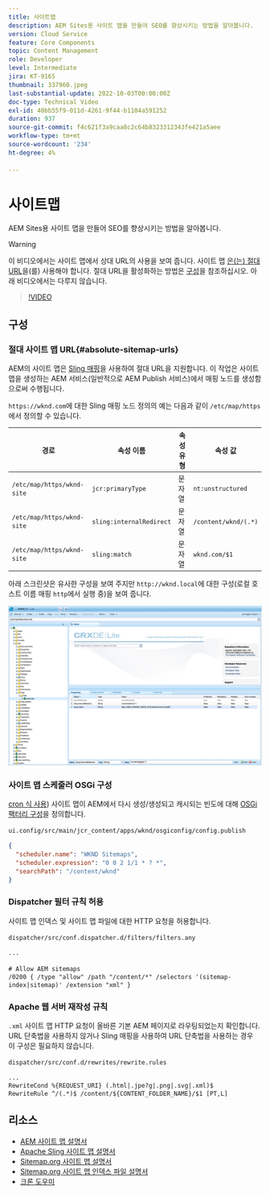 ```yaml
---
title: 사이트맵
description: AEM Sites용 사이트 맵을 만들어 SEO를 향상시키는 방법을 알아봅니다.
version: Cloud Service
feature: Core Components
topic: Content Management
role: Developer
level: Intermediate
jira: KT-9165
thumbnail: 337960.jpeg
last-substantial-update: 2022-10-03T00:00:00Z
doc-type: Technical Video
exl-id: 40bb55f9-011d-4261-9f44-b1104a591252
duration: 937
source-git-commit: f4c621f3a9caa8c2c64b8323312343fe421a5aee
workflow-type: tm+mt
source-wordcount: '234'
ht-degree: 4%

---
```


# 사이트맵

AEM Sites용 사이트 맵을 만들어 SEO를 향상시키는 방법을 알아봅니다.

>[!WARNING]
>
>이 비디오에서는 사이트 맵에서 상대 URL의 사용을 보여 줍니다. 사이트 맵 [은(는) 절대 URL](https://sitemaps.org/protocol.html)을(를) 사용해야 합니다. 절대 URL을 활성화하는 방법은 [구성](#absolute-sitemap-urls)을 참조하십시오. 아래 비디오에서는 다루지 않습니다.

>[!VIDEO](https://video.tv.adobe.com/v/337960?quality=12&learn=on)

## 구성

### 절대 사이트 맵 URL{#absolute-sitemap-urls}

AEM의 사이트 맵은 [Sling 매핑](https://sling.apache.org/documentation/the-sling-engine/mappings-for-resource-resolution.html)을 사용하여 절대 URL을 지원합니다. 이 작업은 사이트맵을 생성하는 AEM 서비스(일반적으로 AEM Publish 서비스)에서 매핑 노드를 생성함으로써 수행됩니다.

`https://wknd.com`에 대한 Sling 매핑 노드 정의의 예는 다음과 같이 `/etc/map/https`에서 정의할 수 있습니다.

| 경로 | 속성 이름 | 속성 유형 | 속성 값 |
|------|----------|---------------|-------|
| `/etc/map/https/wknd-site` | `jcr:primaryType` | 문자열 | `nt:unstructured` |
| `/etc/map/https/wknd-site` | `sling:internalRedirect` | 문자열 | `/content/wknd/(.*)` |
| `/etc/map/https/wknd-site` | `sling:match` | 문자열 | `wknd.com/$1` |

아래 스크린샷은 유사한 구성을 보여 주지만 `http://wknd.local`에 대한 구성(로컬 호스트 이름 매핑 `http`에서 실행 중)을 보여 줍니다.

![사이트 맵 절대 URL 구성](../assets/sitemaps/sitemaps-absolute-urls.jpg)


### 사이트 맵 스케줄러 OSGi 구성

[cron 식 사용](https://cron.help/)) 사이트 맵이 AEM에서 다시 생성/생성되고 캐시되는 빈도에 대해 [OSGi 팩터리 구성](http://localhost:4502/system/console/configMgr/org.apache.sling.sitemap.impl.SitemapScheduler)을 정의합니다.

`ui.config/src/main/jcr_content/apps/wknd/osgiconfig/config.publish`

```json
{
  "scheduler.name": "WKND Sitemaps",
  "scheduler.expression": "0 0 2 1/1 * ? *",
  "searchPath": "/content/wknd"
}
```

### Dispatcher 필터 규칙 허용

사이트 맵 인덱스 및 사이트 맵 파일에 대한 HTTP 요청을 허용합니다.

`dispatcher/src/conf.dispatcher.d/filters/filters.any`

```
...

# Allow AEM sitemaps
/0200 { /type "allow" /path "/content/*" /selectors '(sitemap-index|sitemap)' /extension "xml" }
```

### Apache 웹 서버 재작성 규칙

`.xml` 사이트 맵 HTTP 요청이 올바른 기본 AEM 페이지로 라우팅되었는지 확인합니다. URL 단축법을 사용하지 않거나 Sling 매핑을 사용하여 URL 단축법을 사용하는 경우 이 구성은 필요하지 않습니다.

`dispatcher/src/conf.d/rewrites/rewrite.rules`

```
...
RewriteCond %{REQUEST_URI} (.html|.jpe?g|.png|.svg|.xml)$
RewriteRule ^/(.*)$ /content/${CONTENT_FOLDER_NAME}/$1 [PT,L]
```

## 리소스

+ [AEM 사이트 맵 설명서](https://experienceleague.adobe.com/docs/experience-manager-cloud-service/content/overview/seo-and-url-management.html?lang=en)
+ [Apache Sling 사이트 맵 설명서](https://github.com/apache/sling-org-apache-sling-sitemap#readme)
+ [Sitemap.org 사이트 맵 설명서](https://www.sitemaps.org/protocol.html)
+ [Sitemap.org 사이트 맵 인덱스 파일 설명서](https://www.sitemaps.org/protocol.html#index)
+ [크론 도우미](https://cron.help/)